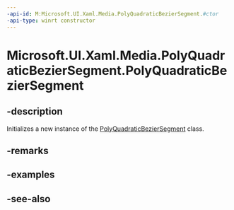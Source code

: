 ```yaml
---
-api-id: M:Microsoft.UI.Xaml.Media.PolyQuadraticBezierSegment.#ctor
-api-type: winrt constructor
---
```


<!-- Method syntax
public PolyQuadraticBezierSegment()
-->

# Microsoft.UI.Xaml.Media.PolyQuadraticBezierSegment.PolyQuadraticBezierSegment

## -description
Initializes a new instance of the [PolyQuadraticBezierSegment](polyquadraticbeziersegment.md) class.

## -remarks

## -examples

## -see-also
